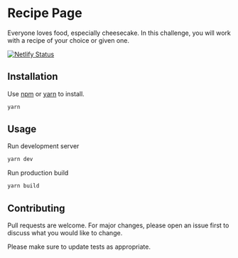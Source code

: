 # Recipe Page

Everyone loves food, especially cheesecake. In this challenge, you will work with a recipe of your choice or given one.

[![Netlify Status](https://api.netlify.com/api/v1/badges/0905639f-eb43-47f1-90e3-427021c6defa/deploy-status)](https://app.netlify.com/sites/lucid-beaver-abf335/deploys)

## Installation

Use [npm](https://www.npmjs.com/) or [yarn](https://yarnpkg.com/) to install.

```bash
yarn
```

## Usage

Run development server

```bash
yarn dev
```

Run production build

```bash
yarn build
```

## Contributing

Pull requests are welcome. For major changes, please open an issue first to discuss what you would like to change.

Please make sure to update tests as appropriate.
